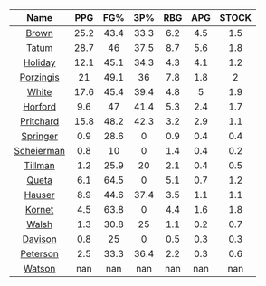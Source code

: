 |                                     Name                                     |  PPG  |  FG%  |  3P%  |  RBG  |  APG  |  STOCK  |
|:----------------------------------------------------------------------------:|:-----:|:-----:|:-----:|:-----:|:-----:|:-------:|
|      [Brown](https://www.espn.com/nba/player/_/id/3917376/jaylen-brown)      | 25.2  | 43.4  | 33.3  |  6.2  |  4.5  |   1.5   |
|      [Tatum](https://www.espn.com/nba/player/_/id/4065648/jayson-tatum)      | 28.7  |  46   | 37.5  |  8.7  |  5.6  |   1.8   |
|      [Holiday](https://www.espn.com/nba/player/_/id/3995/jrue-holiday)       | 12.1  | 45.1  | 34.3  |  4.3  |  4.1  |   1.2   |
| [Porzingis](https://www.espn.com/nba/player/_/id/3102531/kristaps-porzingis) |  21   | 49.1  |  36   |  7.8  |  1.8  |    2    |
|     [White](https://www.espn.com/nba/player/_/id/3078576/derrick-white)      | 17.6  | 45.4  | 39.4  |  4.8  |   5   |   1.9   |
|       [Horford](https://www.espn.com/nba/player/_/id/3213/al-horford)        |  9.6  |  47   | 41.4  |  5.3  |  2.4  |   1.7   |
|  [Pritchard](https://www.espn.com/nba/player/_/id/4066354/payton-pritchard)  | 15.8  | 48.2  | 42.3  |  3.2  |  2.9  |   1.1   |
|   [Springer](https://www.espn.com/nba/player/_/id/4432164/jaden-springer)    |  0.9  | 28.6  |   0   |  0.9  |  0.4  |   0.4   |
| [Scheierman](https://www.espn.com/nba/player/_/id/4593841/baylor-scheierman) |  0.8  |  10   |   0   |  1.4  |  0.4  |   0.2   |
|    [Tillman](https://www.espn.com/nba/player/_/id/4277964/xavier-tillman)    |  1.2  | 25.9  |  20   |  2.1  |  0.4  |   0.5   |
|     [Queta](https://www.espn.com/nba/player/_/id/4397424/neemias-queta)      |  6.1  | 64.5  |   0   |  5.1  |  0.7  |   1.2   |
|      [Hauser](https://www.espn.com/nba/player/_/id/4065804/sam-hauser)       |  8.9  | 44.6  | 37.4  |  3.5  |  1.1  |   1.1   |
|      [Kornet](https://www.espn.com/nba/player/_/id/3064560/luke-kornet)      |  4.5  | 63.8  |   0   |  4.4  |  1.6  |   1.8   |
|      [Walsh](https://www.espn.com/nba/player/_/id/4683689/jordan-walsh)      |  1.3  | 30.8  |  25   |  1.1  |  0.2  |   0.7   |
|      [Davison](https://www.espn.com/nba/player/_/id/4576085/jd-davison)      |  0.8  |  25   |   0   |  0.5  |  0.3  |   0.3   |
|    [Peterson](https://www.espn.com/nba/player/_/id/4397689/drew-peterson)    |  2.5  | 33.3  | 36.4  |  2.2  |  0.3  |   0.6   |
|     [Watson](https://www.espn.com/nba/player/_/id/4431705/anton-watson)      |  nan  |  nan  |  nan  |  nan  |  nan  |   nan   |